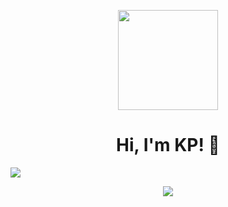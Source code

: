 <p align="center"> 
<img src="https://cdn.shopify.com/s/files/1/0330/5504/7812/files/licorne-arc-en-ciel-gif.gif?v=1593674946" height="160px" width="160px">
</p>

<h1 align="center">Hi, I'm KP! 👋</h1>
    
<p align="left"> 
  <img src="https://komarev.com/ghpvc/?username=KernelPan1k&style=flat&color=red" /> </p>

<p align="center"> 
  <img src="https://github-readme-stats.vercel.app/api?username=KernelPan1k&count_private=true&show_icons=true&theme=radical" />
</p>
